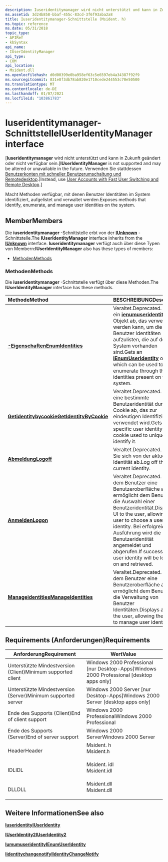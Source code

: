 ```yaml
---
description: Iuseridentitymanager wird nicht unterstützt und kann in Zukunft geändert oder nicht verfügbar sein. Verwenden Sie stattdessen Benutzerkonten mit schneller Benutzerumschaltung und Remotedesktop.
ms.assetid: 3d24b858-bbaf-455c-83cd-3f6f93aba2a8
title: Iuseridentitymanager-Schnittstelle (Msident. h)
ms.topic: reference
ms.date: 05/31/2018
topic_type:
- APIRef
- kbSyntax
api_name:
- IUserIdentityManager
api_type:
- COM
api_location:
- Msident.dll
ms.openlocfilehash: d0d00399e0ba958ef63c5e6597eb4a34387f92f9
ms.sourcegitcommit: 831e8f3db78ab820e1710cede244553c70e50500
ms.translationtype: MT
ms.contentlocale: de-DE
ms.lasthandoff: 01/07/2021
ms.locfileid: "103861783"
---
```

# <a name="iuseridentitymanager-interface"></a><span data-ttu-id="67df7-104">Iuseridentitymanager-Schnittstelle</span><span class="sxs-lookup"><span data-stu-id="67df7-104">IUserIdentityManager interface</span></span>

<span data-ttu-id="67df7-105">\[**Iuseridentitymanager** wird nicht unterstützt und kann in Zukunft geändert oder nicht verfügbar sein.</span><span class="sxs-lookup"><span data-stu-id="67df7-105">\[**IUserIdentityManager** is not supported and may be altered or unavailable in the future.</span></span> <span data-ttu-id="67df7-106">Verwenden Sie stattdessen [Benutzerkonten mit schneller Benutzerumschaltung und Remotedesktop](fastuserswitching.md).\]</span><span class="sxs-lookup"><span data-stu-id="67df7-106">Instead, use [User Accounts with Fast User Switching and Remote Desktop](fastuserswitching.md).\]</span></span>

<span data-ttu-id="67df7-107">Macht Methoden verfügbar, mit denen Benutzer Identitäten im System identifiziert, aufgelistet und verwaltet werden.</span><span class="sxs-lookup"><span data-stu-id="67df7-107">Exposes methods that identify, enumerate, and manage user identities on the system.</span></span>

## <a name="members"></a><span data-ttu-id="67df7-108">Member</span><span class="sxs-lookup"><span data-stu-id="67df7-108">Members</span></span>

<span data-ttu-id="67df7-109">Die **iuseridentitymanager** -Schnittstelle erbt von der [**IUnknown**](/windows/win32/api/unknwn/nn-unknwn-iunknown) -Schnittstelle.</span><span class="sxs-lookup"><span data-stu-id="67df7-109">The **IUserIdentityManager** interface inherits from the [**IUnknown**](/windows/win32/api/unknwn/nn-unknwn-iunknown) interface.</span></span> <span data-ttu-id="67df7-110">**Iuseridentitymanager** verfügt auch über diese Typen von Membern:</span><span class="sxs-lookup"><span data-stu-id="67df7-110">**IUserIdentityManager** also has these types of members:</span></span>

-   [<span data-ttu-id="67df7-111">Methoden</span><span class="sxs-lookup"><span data-stu-id="67df7-111">Methods</span></span>](#methods)

### <a name="methods"></a><span data-ttu-id="67df7-112">Methoden</span><span class="sxs-lookup"><span data-stu-id="67df7-112">Methods</span></span>

<span data-ttu-id="67df7-113">Die **iuseridentitymanager** -Schnittstelle verfügt über diese Methoden.</span><span class="sxs-lookup"><span data-stu-id="67df7-113">The **IUserIdentityManager** interface has these methods.</span></span>



| <span data-ttu-id="67df7-114">Methode</span><span class="sxs-lookup"><span data-stu-id="67df7-114">Method</span></span>                                                                  | <span data-ttu-id="67df7-115">BESCHREIBUNG</span><span class="sxs-lookup"><span data-stu-id="67df7-115">Description</span></span>                                                                                                                                                             |
|:------------------------------------------------------------------------|:------------------------------------------------------------------------------------------------------------------------------------------------------------------------|
| [<span data-ttu-id="67df7-116">**-Eigenschaften**</span><span class="sxs-lookup"><span data-stu-id="67df7-116">**EnumIdentities**</span></span>](iuseridentitymanager-enumidentities.md)           | <span data-ttu-id="67df7-117">Veraltet.</span><span class="sxs-lookup"><span data-stu-id="67df7-117">Deprecated.</span></span> <span data-ttu-id="67df7-118">Ruft ein [**ienumuseridentity**](ienumuseridentity.md) -Objekt ab, das verwendet werden kann, um die Benutzer Identitäten aufzulisten, die auf dem System vorhanden sind.</span><span class="sxs-lookup"><span data-stu-id="67df7-118">Gets an [**IEnumUserIdentity**](ienumuseridentity.md) object, which can be used to enumerate through the user identities present on the system.</span></span><br/> |
| [<span data-ttu-id="67df7-119">**Getidentitybycookie**</span><span class="sxs-lookup"><span data-stu-id="67df7-119">**GetIdentityByCookie**</span></span>](iuseridentitymanager-getidentitybycookie.md) | <span data-ttu-id="67df7-120">Veraltet.</span><span class="sxs-lookup"><span data-stu-id="67df7-120">Deprecated.</span></span> <span data-ttu-id="67df7-121">Ruft eine bestimmte Benutzeridentität durch das Cookie ab, das zur eindeutigen Identifizierung verwendet wird.</span><span class="sxs-lookup"><span data-stu-id="67df7-121">Gets a specific user identity by the cookie used to uniquely identify it.</span></span><br/>                                                                        |
| [<span data-ttu-id="67df7-122">**Abmeldung**</span><span class="sxs-lookup"><span data-stu-id="67df7-122">**Logoff**</span></span>](iuseridentitymanager-logoff.md)                           | <span data-ttu-id="67df7-123">Veraltet.</span><span class="sxs-lookup"><span data-stu-id="67df7-123">Deprecated.</span></span> <span data-ttu-id="67df7-124">Melden Sie sich von der aktuellen Identität ab.</span><span class="sxs-lookup"><span data-stu-id="67df7-124">Log off the current identity.</span></span><br/>                                                                                                                    |
| [<span data-ttu-id="67df7-125">**Anmelden**</span><span class="sxs-lookup"><span data-stu-id="67df7-125">**Logon**</span></span>](iuseridentitymanager-logon.md)                             | <span data-ttu-id="67df7-126">Veraltet.</span><span class="sxs-lookup"><span data-stu-id="67df7-126">Deprecated.</span></span> <span data-ttu-id="67df7-127">Zeigt dem Benutzer eine Benutzeroberfläche an und ermöglicht dem Benutzer die Auswahl einer Benutzeridentität.</span><span class="sxs-lookup"><span data-stu-id="67df7-127">Displays a UI to the user, allowing the user to choose a user identity.</span></span> <span data-ttu-id="67df7-128">Bei erfolgreicher Ausführung wird die Benutzeridentität angemeldet und abgerufen.</span><span class="sxs-lookup"><span data-stu-id="67df7-128">If successful, the user identity will be logged on and retrieved.</span></span><br/>        |
| [<span data-ttu-id="67df7-129">**Manageidentities**</span><span class="sxs-lookup"><span data-stu-id="67df7-129">**ManageIdentities**</span></span>](iuseridentitymanager-manageidentities.md)       | <span data-ttu-id="67df7-130">Veraltet.</span><span class="sxs-lookup"><span data-stu-id="67df7-130">Deprecated.</span></span> <span data-ttu-id="67df7-131">Zeigt dem Benutzer eine Benutzeroberfläche an und ermöglicht dem Benutzer die Verwaltung von Benutzer Identitäten.</span><span class="sxs-lookup"><span data-stu-id="67df7-131">Displays a UI to the user, allowing the user to manage user identities.</span></span><br/>                                                                          |



 

## <a name="requirements"></a><span data-ttu-id="67df7-132">Requirements (Anforderungen)</span><span class="sxs-lookup"><span data-stu-id="67df7-132">Requirements</span></span>



| <span data-ttu-id="67df7-133">Anforderung</span><span class="sxs-lookup"><span data-stu-id="67df7-133">Requirement</span></span> | <span data-ttu-id="67df7-134">Wert</span><span class="sxs-lookup"><span data-stu-id="67df7-134">Value</span></span> |
|-------------------------------------|----------------------------------------------------------------------------------------|
| <span data-ttu-id="67df7-135">Unterstützte Mindestversion (Client)</span><span class="sxs-lookup"><span data-stu-id="67df7-135">Minimum supported client</span></span><br/> | <span data-ttu-id="67df7-136">Windows 2000 Professional \[nur Desktop-Apps\]</span><span class="sxs-lookup"><span data-stu-id="67df7-136">Windows 2000 Professional \[desktop apps only\]</span></span><br/>                             |
| <span data-ttu-id="67df7-137">Unterstützte Mindestversion (Server)</span><span class="sxs-lookup"><span data-stu-id="67df7-137">Minimum supported server</span></span><br/> | <span data-ttu-id="67df7-138">Windows 2000 Server \[nur Desktop-Apps\]</span><span class="sxs-lookup"><span data-stu-id="67df7-138">Windows 2000 Server \[desktop apps only\]</span></span><br/>                                   |
| <span data-ttu-id="67df7-139">Ende des Supports (Client)</span><span class="sxs-lookup"><span data-stu-id="67df7-139">End of client support</span></span><br/>    | <span data-ttu-id="67df7-140">Windows 2000 Professional</span><span class="sxs-lookup"><span data-stu-id="67df7-140">Windows 2000 Professional</span></span><br/>                                                   |
| <span data-ttu-id="67df7-141">Ende des Supports (Server)</span><span class="sxs-lookup"><span data-stu-id="67df7-141">End of server support</span></span><br/>    | <span data-ttu-id="67df7-142">Windows 2000 Server</span><span class="sxs-lookup"><span data-stu-id="67df7-142">Windows 2000 Server</span></span><br/>                                                         |
| <span data-ttu-id="67df7-143">Header</span><span class="sxs-lookup"><span data-stu-id="67df7-143">Header</span></span><br/>                   | <dl> <span data-ttu-id="67df7-144"><dt>Msident. h</dt></span><span class="sxs-lookup"><span data-stu-id="67df7-144"><dt>Msident.h</dt></span></span> </dl>   |
| <span data-ttu-id="67df7-145">IDL</span><span class="sxs-lookup"><span data-stu-id="67df7-145">IDL</span></span><br/>                      | <dl> <span data-ttu-id="67df7-146"><dt>Msident. idl</dt></span><span class="sxs-lookup"><span data-stu-id="67df7-146"><dt>Msident.idl</dt></span></span> </dl> |
| <span data-ttu-id="67df7-147">DLL</span><span class="sxs-lookup"><span data-stu-id="67df7-147">DLL</span></span><br/>                      | <dl> <span data-ttu-id="67df7-148"><dt>Msident.dll</dt></span><span class="sxs-lookup"><span data-stu-id="67df7-148"><dt>Msident.dll</dt></span></span> </dl> |



## <a name="see-also"></a><span data-ttu-id="67df7-149">Weitere Informationen</span><span class="sxs-lookup"><span data-stu-id="67df7-149">See also</span></span>

<dl> <dt>

[<span data-ttu-id="67df7-150">**Iuseridentity**</span><span class="sxs-lookup"><span data-stu-id="67df7-150">**IUserIdentity**</span></span>](iuseridentity.md)
</dt> <dt>

[<span data-ttu-id="67df7-151">**IUserIdentity2**</span><span class="sxs-lookup"><span data-stu-id="67df7-151">**IUserIdentity2**</span></span>](iuseridentity2.md)
</dt> <dt>

[<span data-ttu-id="67df7-152">**Iumumuseridentity**</span><span class="sxs-lookup"><span data-stu-id="67df7-152">**IEnumUserIdentity**</span></span>](ienumuseridentity.md)
</dt> <dt>

[<span data-ttu-id="67df7-153">**Iidentitychangenotify**</span><span class="sxs-lookup"><span data-stu-id="67df7-153">**IIdentityChangeNotify**</span></span>](iidentitychangenotify.md)
</dt> </dl>

 

 
